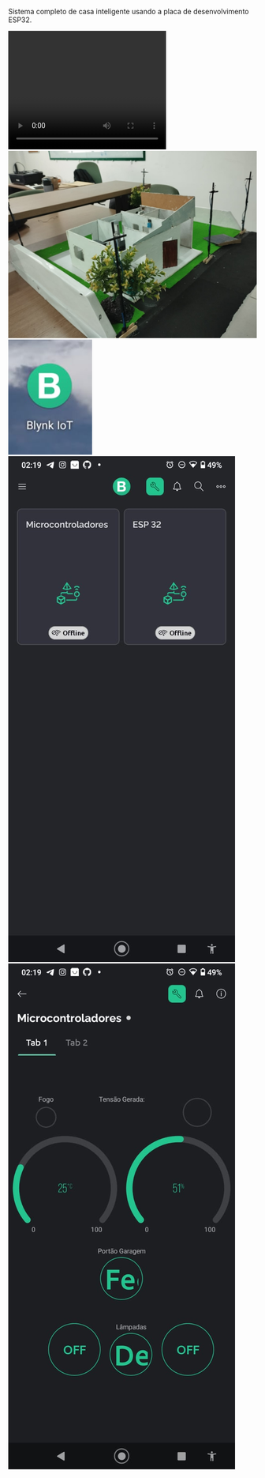 Sistema completo de casa inteligente usando a placa de desenvolvimento ESP32. 

 <video width="320" height="240" controls>
  <source src="movie.mp4" type="video/mp4">
</video> 


<img src="imgs/img1.jpg">

<img src="imgs/img3.jpg">

<img src="imgs/img2.jpg">

<img src="imgs/img4.jpg">
